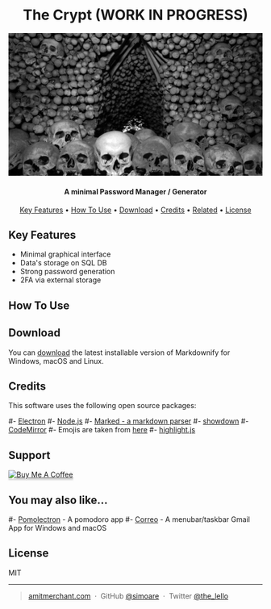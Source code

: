 
<h1 align="center">
  <br>
  The Crypt (WORK IN PROGRESS)
  <br>
</h1>

![TheCrypt](crypt.jpg)

<h4 align="center">A minimal Password Manager / Generator</h4>



<p align="center">
  <a href="#key-features">Key Features</a> •
  <a href="#how-to-use">How To Use</a> •
  <a href="#download">Download</a> •
  <a href="#credits">Credits</a> •
  <a href="#related">Related</a> •
  <a href="#license">License</a>
</p>


## Key Features

* Minimal graphical interface
* Data's storage on SQL DB
* Strong password generation
* 2FA via external storage


## How To Use


## Download

You can [download](https://github.com/amitmerchant1990/electron-markdownify/releases/tag/v1.2.0) the latest installable version of Markdownify for Windows, macOS and Linux.

## Credits

This software uses the following open source packages:

#- [Electron](http://electron.atom.io/)
#- [Node.js](https://nodejs.org/)
#- [Marked - a markdown parser](https://github.com/chjj/marked)
#- [showdown](http://showdownjs.github.io/showdown/)
#- [CodeMirror](http://codemirror.net/)
#- Emojis are taken from [here](https://github.com/arvida/emoji-cheat-sheet.com)
#- [highlight.js](https://highlightjs.org/)


## Support

<a href="https://www.buymeacoffee.com/" target="_blank"><img src="https://www.buymeacoffee.com/assets/img/custom_images/purple_img.png" alt="Buy Me A Coffee" style="height: 41px !important;width: 174px !important;box-shadow: 0px 3px 2px 0px rgba(190, 190, 190, 0.5) !important;-webkit-box-shadow: 0px 3px 2px 0px rgba(190, 190, 190, 0.5) !important;" ></a>


## You may also like...

#- [Pomolectron](https://github.com/amitmerchant1990/pomolectron) - A pomodoro app
#- [Correo](https://github.com/amitmerchant1990/correo) - A menubar/taskbar Gmail App for Windows and macOS

## License

MIT

---

> [amitmerchant.com](https://www.amitmerchant.com) &nbsp;&middot;&nbsp;
> GitHub [@simoare](https://github.com/) &nbsp;&middot;&nbsp;
> Twitter [@the_lello](https://twitter.com/)

